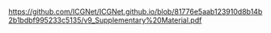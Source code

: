 https://github.com/ICGNet/ICGNet.github.io/blob/81776e5aab123910d8b14b2b1bdbf995233c5135/v9_Supplementary%20Material.pdf
